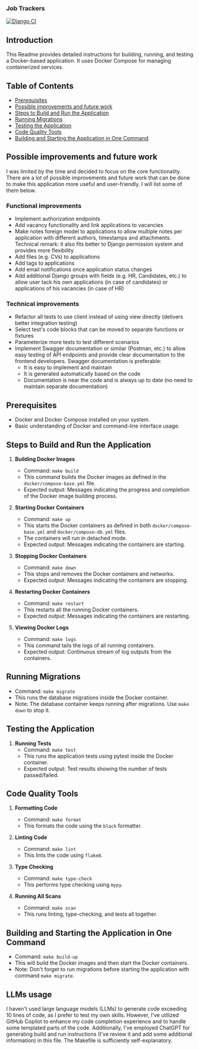 ### Job Trackers

[![Django CI](https://github.com/leonidpodriz/job-tracker/actions/workflows/django.yml/badge.svg)](https://github.com/leonidpodriz/job-tracker/actions/workflows/django.yml)

## Introduction

This Readme provides detailed instructions for building, running, and testing a Docker-based application. It uses Docker
Compose for managing containerized services.

## Table of Contents

- [Prerequisites](#prerequisites)
- [Possible improvements and future work](#possible-improvements-and-future-work)
- [Steps to Build and Run the Application](#steps-to-build-and-run-the-application)
- [Running Migrations](#running-migrations)
- [Testing the Application](#testing-the-application)
- [Code Quality Tools](#code-quality-tools)
- [Building and Starting the Application in One Command](#building-and-starting-the-application-in-one-command)

## Possible improvements and future work

I was limited by the time and decided to focus on the core functionality. There are a lot of possible improvements and
future work that can be done to make this application more useful and user-friendly. I will list some of them below.

### Functional improvements

- Implement authorization endpoints
- Add vacancy functionality and link applications to vacancies
- Make notes foreign model to applications to allow multiple notes per application with different authors, timestamps
  and attachments. Technical remark: it also fits better to Django permission system and provides more flexibility
- Add files (e.g. CVs) to applications
- Add tags to applications
- Add email notifications once application status changes
- Add additional Django groups with fields (e.g. HR, Candidates, etc.) to allow user tack his own applications (in case
  of candidates) or applications of his vacancies (in case of HR)

### Technical improvements

- Refactor all tests to use client instead of using view directly (delivers better integration testing)
- Select test's code blocks that can be moved to separate functions or fixtures
- Parameterize more tests to test different scenarios
- Implement Swagger documentation or similar (Postman, etc.) to allow easy testing of API endpoints and provide
  clear documentation to the frontend developers. Swagger documentation is preferable:
    - It is easy to implement and maintain
    - It is generated automatically based on the code
    - Documentation is near the code and is always up to date (no need to maintain separate documentation)

## Prerequisites

- Docker and Docker Compose installed on your system.
- Basic understanding of Docker and command-line interface usage.

## Steps to Build and Run the Application

1. **Building Docker Images**
    - Command: `make build`
    - This command builds the Docker images as defined in the `docker/compose-base.yml` file.
    - Expected output: Messages indicating the progress and completion of the Docker image building process.

2. **Starting Docker Containers**
    - Command: `make up`
    - This starts the Docker containers as defined in both `docker/compose-base.yml` and `docker/compose-db.yml` files.
    - The containers will run in detached mode.
    - Expected output: Messages indicating the containers are starting.

3. **Stopping Docker Containers**
    - Command: `make down`
    - This stops and removes the Docker containers and networks.
    - Expected output: Messages indicating the containers are stopping.

4. **Restarting Docker Containers**
    - Command: `make restart`
    - This restarts all the running Docker containers.
    - Expected output: Messages indicating the containers are restarting.

5. **Viewing Docker Logs**
    - Command: `make logs`
    - This command tails the logs of all running containers.
    - Expected output: Continuous stream of log outputs from the containers.

## Running Migrations

- Command: `make migrate`
- This runs the database migrations inside the Docker container.
- Note: The database container keeps running after migrations. Use `make down` to stop it.

## Testing the Application

1. **Running Tests**
    - Command: `make test`
    - This runs the application tests using pytest inside the Docker container.
    - Expected output: Test results showing the number of tests passed/failed.

## Code Quality Tools

1. **Formatting Code**
    - Command: `make format`
    - This formats the code using the `black` formatter.

2. **Linting Code**
    - Command: `make lint`
    - This lints the code using `flake8`.

3. **Type Checking**
    - Command: `make type-check`
    - This performs type checking using `mypy`.

4. **Running All Scans**
    - Command: `make scan`
    - This runs linting, type-checking, and tests all together.

## Building and Starting the Application in One Command

- Command: `make build-up`
- This will build the Docker images and then start the Docker containers.
- Note: Don't forget to run migrations before starting the application with command `make migrate`.

## LLMs usage

I haven't used large language models (LLMs) to generate code exceeding 10 lines of code, as I prefer to test my own
skills. However, I've utilized GitHub Copilot to enhance my code completion experience and to handle some templated
parts of the code. Additionally, I've employed ChatGPT for generating build and run instructions (I've review it and add
some additional information) in this file. The Makefile is sufficiently self-explanatory.